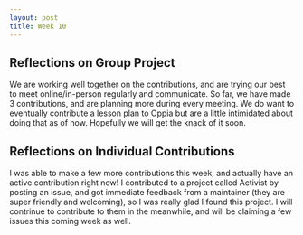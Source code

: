 ```yaml
---
layout: post
title: Week 10
---
```


## Reflections on Group Project

We are working well together on the contributions, and are trying our best to meet online/in-person regularly and communicate. So far, we have made 3 contributions, and are planning more during every meeting. We do want to eventually contribute a lesson plan to Oppia but are a little intimidated about doing that as of now. Hopefully we will get the knack of it soon. 
<!--more-->


## Reflections on Individual Contributions

I was able to make a few more contributions this week, and actually have an active contribution right now! I contributed to a project called Activist by posting an issue, and got immediate feedback from a maintainer (they are super friendly and welcoming), so I was really glad I found this project. I will contrinue to contribute to them in the meanwhile, and will be claiming a few issues this coming week as well. 
